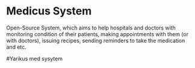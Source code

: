 # Medicus System
Open-Source System, which aims to help hospitals and doctors with monitoring condition of their patients, making appointments with them (or with doctors), issuing recipes, sending reminders to take the medication and etc.





#Yarikus med sysytem 
